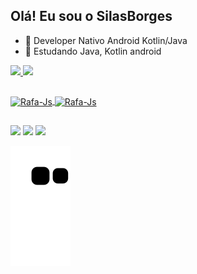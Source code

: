 ## Olá! Eu sou o SilasBorges

- 🔭 Developer Nativo Android Kotlin/Java
- 🌱 Estudando Java, Kotlin android

<div>
  <a href="https://github.com/SilasBorges">
  <img height="180em" src="https://github-readme-stats.vercel.app/api?username=SilasBorges&show_icons=true&theme=tokyonight&include_all_commits=true&count_private=true"/>
  <img height="180em" src="https://github-readme-stats.vercel.app/api/top-langs/?username=SilasBorges&layout=compact&langs_count=7&theme=tokyonight"/>
</div>

##
<img align="center" alt="Rafa-Js" height="30" width="40" src="https://cdn.jsdelivr.net/gh/devicons/devicon/icons/javascript/javascript-plain.svg">
<img align="center" alt="Rafa-Js" height="30" width="40" src="https://cdn.jsdelivr.net/gh/devicons/devicon/icons/c/c-original.svg" />
 
##
<div>
  <a href="https://api.whatsapp.com/send?phone=5534998853749" target="_blank"><img src="https://img.shields.io/badge/WhatsApp-25D366?style=for-the-badge&logo=whatsapp&logoColor=white" target="_blank"></a>
  <a href="https://www.linkedin.com/in/silas-borges-programador/" target="_blank"><img src="https://img.shields.io/badge/LinkedIn-0077B5?style=for-the-badge&logo=linkedin&logoColor=white" target="_blank"></a>
  <a href = "mailto:bsilas871@hotmail.com"><img src="https://img.shields.io/badge/-Gmail-%23333?style=for-the-badge&logo=gmail&logoColor=white" target="_blank"></a>

  
 ![Snake animation](https://github.com/SilasBorges/SilasBorges/blob/output/github-contribution-grid-snake.svg)
</div>
  
